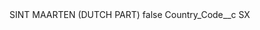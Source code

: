 <?xml version="1.0" encoding="UTF-8"?>
<CustomMetadata xmlns="http://soap.sforce.com/2006/04/metadata" xmlns:xsi="http://www.w3.org/2001/XMLSchema-instance" xmlns:xsd="http://www.w3.org/2001/XMLSchema">
    <label>SINT MAARTEN (DUTCH PART)</label>
    <protected>false</protected>
    <values>
        <field>Country_Code__c</field>
        <value xsi:type="xsd:string">SX</value>
    </values>
</CustomMetadata>
